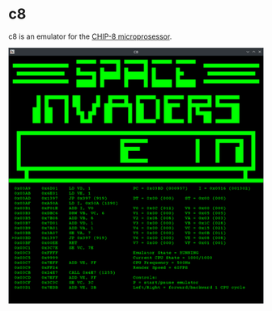 # c8

c8 is an emulator for the [CHIP-8 microprosessor](https://en.wikipedia.org/wiki/CHIP-8).

![Example Image](/assets/c8.png)
